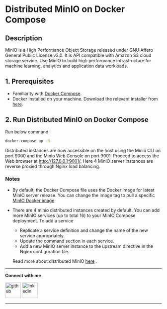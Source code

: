 # Distributed MinIO on Docker Compose

## Description

MinIO is a High Performance Object Storage released under GNU Affero General Public License v3.0. It is API compatible
with Amazon S3 cloud storage service. Use MinIO to build high performance infrastructure for machine learning, analytics
and application data workloads.

## 1. Prerequisites

* Familiarity with [Docker Compose](https://docs.docker.com/compose/overview/).
* Docker installed on your machine. Download the relevant installer
  from [here](https://www.docker.com/community-edition#/download).

## 2. Run Distributed MinIO on Docker Compose

Run below command

```bash
docker-compose up -d
```

Distributed instances are now accessible on the host using the Minio CLI on port 9000
and the Minio Web Console on port 9001. Proceed to access the Web browser at <http://127.0.0.1:9001/>. Here 4 MinIO
server instances are reverse proxied
through Nginx load balancing.

### Notes

* By default, the Docker Compose file uses the Docker image for latest MinIO server release. You can change the image
  tag to pull a specific [MinIO Docker image](https://hub.docker.com/r/minio/minio/).

* There are 4 minio distributed instances created by default. You can add more MinIO services (up to total 16) to your
  MinIO Compose deployment. To add a service
    * Replicate a service definition and change the name of the new service appropriately.
    * Update the command section in each service.
    * Add a new MinIO server instance to the upstream directive in the Nginx configuration file.

  Read more about distributed
  MinIO [here](https://min.io/docs/minio/container/operations/install-deploy-manage/deploy-minio-single-node-multi-drive.html)
  .

[1]: http://www.github.com/lammn224

[2]: https://www.linkedin.com/in/lammn

--- 

**Connect with me**

[<img alt="github" height="50" src="https://cloud.githubusercontent.com/assets/17016297/18839843/0e06a67a-83d2-11e6-993a-b35a182500e0.png" width="50"/>][1]
[<img alt="linkedin" height="50" src="https://cloud.githubusercontent.com/assets/17016297/18839848/0fc7e74e-83d2-11e6-8c6a-277fc9d6e067.png" width="50"/>][2]

---